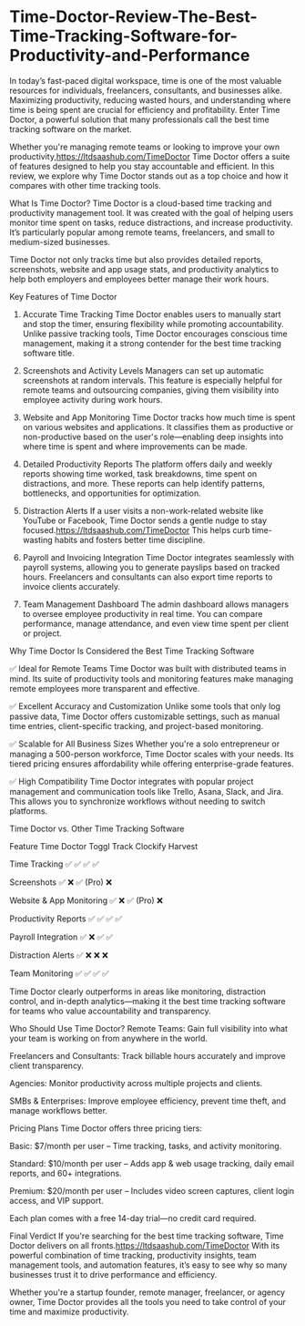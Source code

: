 # Time-Doctor-Review-The-Best-Time-Tracking-Software-for-Productivity-and-Performance


In today’s fast-paced digital workspace, time is one of the most valuable resources for individuals, freelancers, consultants, and businesses alike. Maximizing productivity, reducing wasted hours, and understanding where time is being spent are crucial for efficiency and profitability. Enter Time Doctor, a powerful solution that many professionals call the best time tracking software on the market.

Whether you're managing remote teams or looking to improve your own productivity,https://ltdsaashub.com/TimeDoctor Time Doctor offers a suite of features designed to help you stay accountable and efficient. In this review, we explore why Time Doctor stands out as a top choice and how it compares with other time tracking tools.

What Is Time Doctor?
Time Doctor is a cloud-based time tracking and productivity management tool. It was created with the goal of helping users monitor time spent on tasks, reduce distractions, and increase productivity. It’s particularly popular among remote teams, freelancers, and small to medium-sized businesses.

Time Doctor not only tracks time but also provides detailed reports, screenshots, website and app usage stats, and productivity analytics to help both employers and employees better manage their work hours.

Key Features of Time Doctor
1. Accurate Time Tracking
Time Doctor enables users to manually start and stop the timer, ensuring flexibility while promoting accountability. Unlike passive tracking tools, Time Doctor encourages conscious time management, making it a strong contender for the best time tracking software title.

2. Screenshots and Activity Levels
Managers can set up automatic screenshots at random intervals. This feature is especially helpful for remote teams and outsourcing companies, giving them visibility into employee activity during work hours.

3. Website and App Monitoring
Time Doctor tracks how much time is spent on various websites and applications. It classifies them as productive or non-productive based on the user's role—enabling deep insights into where time is spent and where improvements can be made.

4. Detailed Productivity Reports
The platform offers daily and weekly reports showing time worked, task breakdowns, time spent on distractions, and more. These reports can help identify patterns, bottlenecks, and opportunities for optimization.

5. Distraction Alerts
If a user visits a non-work-related website like YouTube or Facebook, Time Doctor sends a gentle nudge to stay focused.https://ltdsaashub.com/TimeDoctor This helps curb time-wasting habits and fosters better time discipline.

6. Payroll and Invoicing Integration
Time Doctor integrates seamlessly with payroll systems, allowing you to generate payslips based on tracked hours. Freelancers and consultants can also export time reports to invoice clients accurately.

7. Team Management Dashboard
The admin dashboard allows managers to oversee employee productivity in real time. You can compare performance, manage attendance, and even view time spent per client or project.

Why Time Doctor Is Considered the Best Time Tracking Software

✅ Ideal for Remote Teams
Time Doctor was built with distributed teams in mind. Its suite of productivity tools and monitoring features make managing remote employees more transparent and effective.

✅ Excellent Accuracy and Customization
Unlike some tools that only log passive data, Time Doctor offers customizable settings, such as manual time entries, client-specific tracking, and project-based monitoring.

✅ Scalable for All Business Sizes
Whether you're a solo entrepreneur or managing a 500-person workforce, Time Doctor scales with your needs. Its tiered pricing ensures affordability while offering enterprise-grade features.

✅ High Compatibility
Time Doctor integrates with popular project management and communication tools like Trello, Asana, Slack, and Jira. This allows you to synchronize workflows without needing to switch platforms.

Time Doctor vs. Other Time Tracking Software

Feature	Time Doctor	Toggl Track	Clockify	Harvest

Time Tracking	✅	✅	✅	✅

Screenshots	✅	❌	✅ (Pro)	❌

Website & App Monitoring	✅	❌	✅ (Pro)	❌

Productivity Reports	✅	✅	✅	✅

Payroll Integration	✅	❌	✅	✅

Distraction Alerts	✅	❌	❌	❌

Team Monitoring	✅	✅	✅	✅

Time Doctor clearly outperforms in areas like monitoring, distraction control, and in-depth analytics—making it the best time tracking software for teams who value accountability and transparency.

Who Should Use Time Doctor?
Remote Teams: Gain full visibility into what your team is working on from anywhere in the world.

Freelancers and Consultants: Track billable hours accurately and improve client transparency.

Agencies: Monitor productivity across multiple projects and clients.

SMBs & Enterprises: Improve employee efficiency, prevent time theft, and manage workflows better.

Pricing Plans
Time Doctor offers three pricing tiers:

Basic: $7/month per user – Time tracking, tasks, and activity monitoring.

Standard: $10/month per user – Adds app & web usage tracking, daily email reports, and 60+ integrations.

Premium: $20/month per user – Includes video screen captures, client login access, and VIP support.

Each plan comes with a free 14-day trial—no credit card required.

Final Verdict
If you're searching for the best time tracking software, Time Doctor delivers on all fronts.https://ltdsaashub.com/TimeDoctor With its powerful combination of time tracking, productivity insights, team management tools, and automation features, it’s easy to see why so many businesses trust it to drive performance and efficiency.

Whether you're a startup founder, remote manager, freelancer, or agency owner, Time Doctor provides all the tools you need to take control of your time and maximize productivity.

